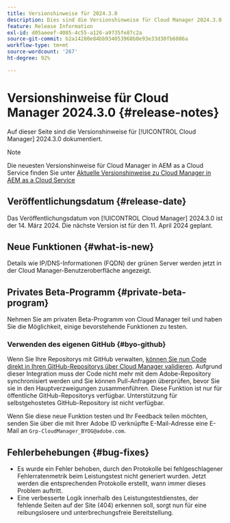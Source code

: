 ```yaml
---
title: Versionshinweise für 2024.3.0
description: Dies sind die Versionshinweise für Cloud Manager 2024.3.0.
feature: Release Information
exl-id: d05aeeef-4085-4c55-a126-a9735fe87c2a
source-git-commit: b2a14280e84bb934053968b0e93e33d30fb6086a
workflow-type: tm+mt
source-wordcount: '267'
ht-degree: 92%

---
```



# Versionshinweise für Cloud Manager 2024.3.0 {#release-notes}

Auf dieser Seite sind die Versionshinweise für [!UICONTROL Cloud Manager] 2024.3.0 dokumentiert.

>[!NOTE]
>
>Die neuesten Versionshinweise für Cloud Manager in AEM as a Cloud Service finden Sie unter [Aktuelle Versionshinweise zu Cloud Manager in AEM as a Cloud Service](https://experienceleague.adobe.com/de/docs/experience-manager-cloud-service/content/release-notes/cloud-manager/current)

## Veröffentlichungsdatum {#release-date}

Das Veröffentlichungsdatum von [!UICONTROL Cloud Manager] 2024.3.0 ist der 14. März 2024. Die nächste Version ist für den 11. April 2024 geplant.

## Neue Funktionen {#what-is-new}

Details wie IP/DNS-Informationen (FQDN) der grünen Server werden jetzt in der Cloud Manager-Benutzeroberfläche angezeigt.

## Privates Beta-Programm {#private-beta-program}

Nehmen Sie am privaten Beta-Programm von Cloud Manager teil und haben Sie die Möglichkeit, einige bevorstehende Funktionen zu testen.

### Verwenden des eigenen GitHub {#byo-github}

Wenn Sie Ihre Repositorys mit GitHub verwalten, [können Sie nun Code direkt in Ihren GitHub-Repositorys über Cloud Manager validieren](/help/managing-code/private-repositories.md). Aufgrund dieser Integration muss der Code nicht mehr mit dem Adobe-Repository synchronisiert werden und Sie können Pull-Anfragen überprüfen, bevor Sie sie in den Hauptverzweigungen zusammenführen. Diese Funktion ist nur für öffentliche GitHub-Repositorys verfügbar. Unterstützung für selbstgehostetes GitHub-Repository ist nicht verfügbar.

Wenn Sie diese neue Funktion testen und Ihr Feedback teilen möchten, senden Sie über die mit Ihrer Adobe ID verknüpfte E-Mail-Adresse eine E-Mail an `Grp-CloudManager_BYOG@adobe.com`.

## Fehlerbehebungen {#bug-fixes}

* Es wurde ein Fehler behoben, durch den Protokolle bei fehlgeschlagener Fehlerratenmetrik beim Leistungstest nicht generiert wurden. Jetzt werden die entsprechenden Protokolle erstellt, wann immer dieses Problem auftritt.
* Eine verbesserte Logik innerhalb des Leistungstestdienstes, der fehlende Seiten auf der Site (404) erkennen soll, sorgt nun für eine reibungslosere und unterbrechungsfreie Bereitstellung.

